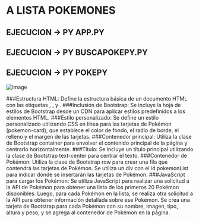 # A LISTA POKEMONES
##  EJECUCION -> PY APP.PY
##  EJECUCION -> PY BUSCAPOKEPY.PY
##  EJECUCION -> PY POKEPY
![image](https://github.com/DavidProgramer404/PokePython/assets/100321757/c3d8dd9c-8e47-4fb8-8688-4f9f1d63f623)


###Estructura HTML: Define la estructura básica de un documento HTML con las etiquetas <html>, <head>, y <body>.
###Inclusión de Bootstrap: Se incluye la hoja de estilos de Bootstrap desde un CDN para aplicar estilos predefinidos a los elementos HTML.
###Estilo personalizado: Se define un estilo personalizado utilizando CSS en línea para las tarjetas de Pokémon (pokemon-card), que establece el color de fondo, el radio de borde, el relleno y el margen de las tarjetas.
###Contenedor principal: Utiliza la clase de Bootstrap container para envolver el contenido principal de la página y centrarlo horizontalmente.
###Título: Se incluye un título principal utilizando la clase de Bootstrap text-center para centrar el texto.
###Contenedor de Pokémon: Utiliza la clase de Bootstrap row para crear una fila que contendrá las tarjetas de Pokémon. Se utiliza un div con el id pokemonList para indicar dónde se insertarán las tarjetas de Pokémon.
###JavaScript para cargar los Pokémon: Se utiliza JavaScript para realizar una solicitud a la API de Pokémon para obtener una lista de los primeros 20 Pokémon disponibles. Luego, para cada Pokémon en la lista, se realiza otra solicitud a la API para obtener información detallada sobre ese Pokémon. Se crea una tarjeta de Bootstrap para cada Pokémon con su nombre, imagen, tipo, altura y peso, y se agrega al contenedor de Pokémon en la página.
